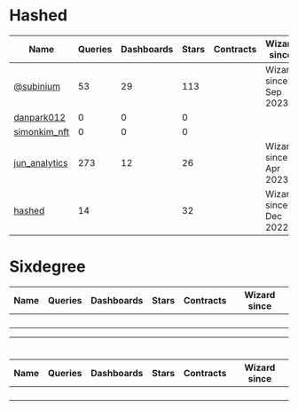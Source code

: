 # Hashed 

| Name                                            | Queries | Dashboards | Stars | Contracts | Wizard since          |
| ---                                             | ---     | ---        | ---   | ---       | ---                   |
| [@subinium](https://dune.com/subinium)          |    53   |     29     |  113  |           | Wizard since Sep 2023 |
| [danpark012](https://dune.com/danpark012)       |     0   |      0     |    0  |           | |
| [simonkim_nft](https://dune.com/simonkim_nft)   |     0   |      0     |    0  |           | |
| [jun_analytics](https://dune.com/jun_analytics) |   273   |     12     |   26  |           | Wizard since Apr 2023 |
| [hashed](https://dune.com/hashed)               |    14   |            |   32  |           | Wizard since Dec 2022 |

# Sixdegree

| Name                                            | Queries | Dashboards | Stars | Contracts | Wizard since          |
| ---                                             | ---     | ---        | ---   | ---       | ---                   |
| []()               |       |            |     |           |  |
| []()               |       |            |     |           |  |
| []()               |       |            |     |           |  |
| []()               |       |            |     |           |  |





---
# 

| Name                                            | Queries | Dashboards | Stars | Contracts | Wizard since          |
| ---                                             | ---     | ---        | ---   | ---       | ---                   |
| []()               |       |            |     |           |  |
| []()               |       |            |     |           |  |
| []()               |       |            |     |           |  |
| []()               |       |            |     |           |  |
